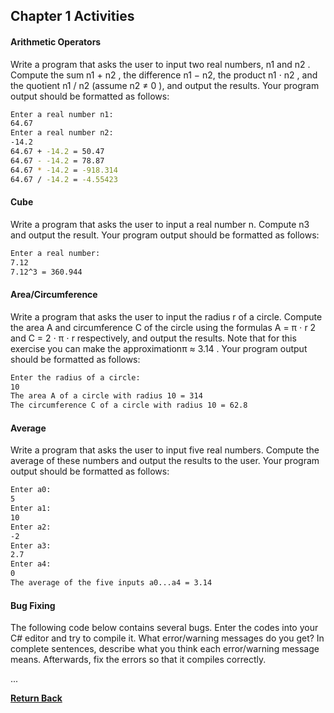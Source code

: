 ## Chapter 1 Activities

#### Arithmetic Operators

Write a program that asks the user to input two real numbers, n1 and n2 . Compute the sum n1 + n2 , the difference n1 − n2, the product n1 ⋅ n2 , and the quotient n1 / n2 (assume n2 ≠ 0 ), and output the results. Your program output should be formatted as follows:

```bash
Enter a real number n1: 
64.67
Enter a real number n2: 
-14.2
64.67 + -14.2 = 50.47
64.67 - -14.2 = 78.87
64.67 * -14.2 = -918.314
64.67 / -14.2 = -4.55423
```

#### Cube

Write a program that asks the user to input a real number n. Compute n3 and output the result. Your program output should be formatted as follows:

```bash
Enter a real number: 
7.12
7.12^3 = 360.944
```

#### Area/Circumference

Write a program that asks the user to input the radius r of a circle. Compute the area A and circumference C of the circle using the formulas A = π ⋅ r 2 and C = 2 ⋅ π ⋅ r respectively, and output the results. Note that for this exercise you can make the approximationπ ≈ 3.14 . Your program output should be formatted as follows:

```bash
Enter the radius of a circle: 
10
The area A of a circle with radius 10 = 314
The circumference C of a circle with radius 10 = 62.8
```

#### Average

Write a program that asks the user to input five real numbers. Compute the average of these numbers and output the results to the user. Your program output should be formatted as follows:

```bash
Enter a0: 
5
Enter a1: 
10
Enter a2: 
-2
Enter a3: 
2.7
Enter a4: 
0
The average of the five inputs a0...a4 = 3.14
```

#### Bug Fixing

The following code below contains several bugs. Enter the codes into your C# editor and try to compile it. What error/warning messages do you get? In complete sentences, describe what you think each error/warning message means. Afterwards, fix the errors so that it compiles correctly.

...

[**Return Back**](https://github.com/TezadaConnect/csharp-godot-training-arc/blob/main/phase-1/chapter-1/chapter_1_docu_part_2.md)

